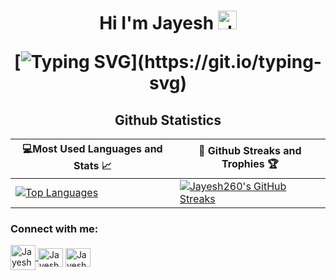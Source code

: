 <h1 align="center">Hi I'm Jayesh 
  
<img src="https://raw.githubusercontent.com/aemmadi/aemmadi/master/wave.gif" alt="Jayesh" width="30px">
  
[![Typing SVG](https://readme-typing-svg.herokuapp.com?font=poppins&size=23&duration=4000&color=F714ED&lines=A+Passionate+FullStack+Developer;A+Passionate+Designer;Small+time+game+creator.)](https://git.io/typing-svg)
</h1>
  
<h2 align="center">Github Statistics </h2>

|💻Most Used Languages and Stats 📈|🎯 Github Streaks and Trophies 🏆|
|-----------------------------------|----------------------------------|
|[![Top Languages](https://github-readme-stats.vercel.app/api/top-langs/?username=Jayesh260&show_icons=true&theme=midnight-purple&layout=compact&hide_title=true)](https://github.com/utkarsh575)|[![Jayesh260's GitHub Streaks](https://github-readme-streak-stats.herokuapp.com/?user=Jayesh260&theme=midnight-purple&hide_border=true)](https://github.com/Jayesh260)



<h3 align="left">Connect with me:</h3>

<p align="left">
<a href="mailto:jayesh.poonia9@gmail.com?'Reching out to you'='Hi, I want to enquire about...'" rel="noopener" target="_blank"><img align="center" src="https://img.icons8.com/bubbles/50/000000/apple-mail.png" alt="Jayesh260" height="40" width="40" /></fa>
</a>
<a href="https://twitter.com/JayeshPoonia" target="blank"
    ><img
      align="center"
      src="https://raw.githubusercontent.com/rahuldkjain/github-profile-readme-generator/master/src/images/icons/Social/twitter.svg"
      alt="Jayesh260"
      height="30"
      width="40"
  /></a>
 <a href="https://www.linkedin.com/in/jayesh-poonia-7b679a224/" target="blank"><img
      align="center"
      src="https://raw.githubusercontent.com/rahuldkjain/github-profile-readme-generator/master/src/images/icons/Social/instagram.svg"
      alt="Jayesh260"
      height="30"
      width="40"
  /></a>
</p>
